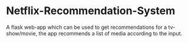 # Netflix-Recommendation-System
A flask web-app which can be used to get recommendations for a tv-show/movie, the app recommends a list of media according to the input.
